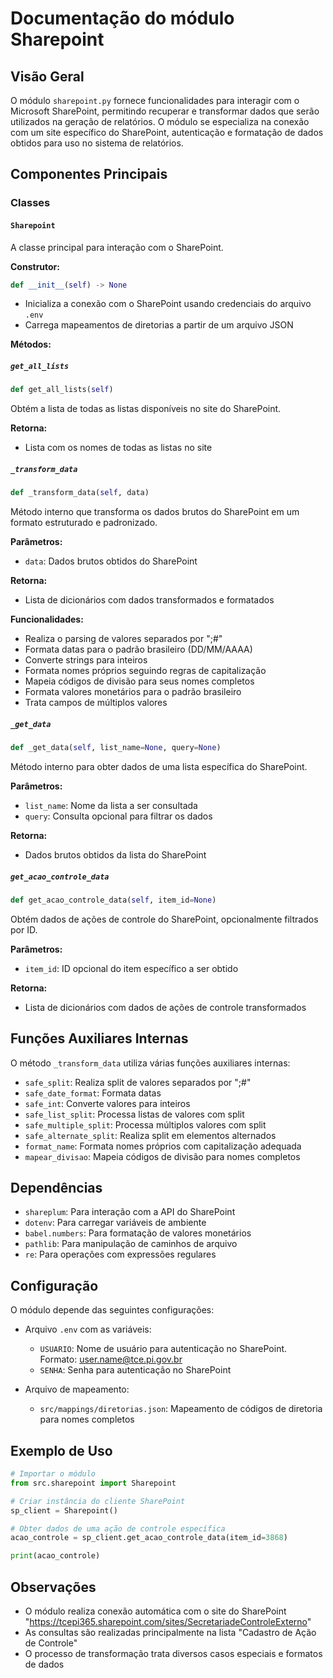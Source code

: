 # Documentação do módulo Sharepoint

## Visão Geral

O módulo `sharepoint.py` fornece funcionalidades para interagir com o Microsoft SharePoint, permitindo recuperar e transformar dados que serão utilizados na geração de relatórios. O módulo se especializa na conexão com um site específico do SharePoint, autenticação e formatação de dados obtidos para uso no sistema de relatórios.

## Componentes Principais

### Classes

#### `Sharepoint`

A classe principal para interação com o SharePoint.

**Construtor:**

```python
def __init__(self) -> None
```

- Inicializa a conexão com o SharePoint usando credenciais do arquivo `.env`
- Carrega mapeamentos de diretorias a partir de um arquivo JSON

**Métodos:**

##### `get_all_lists`

```python
def get_all_lists(self)
```

Obtém a lista de todas as listas disponíveis no site do SharePoint.

**Retorna:**
- Lista com os nomes de todas as listas no site

##### `_transform_data`

```python
def _transform_data(self, data)
```

Método interno que transforma os dados brutos do SharePoint em um formato estruturado e padronizado.

**Parâmetros:**
- `data`: Dados brutos obtidos do SharePoint

**Retorna:**
- Lista de dicionários com dados transformados e formatados

**Funcionalidades:**
- Realiza o parsing de valores separados por ";#"
- Formata datas para o padrão brasileiro (DD/MM/AAAA)
- Converte strings para inteiros
- Formata nomes próprios seguindo regras de capitalização
- Mapeia códigos de divisão para seus nomes completos
- Formata valores monetários para o padrão brasileiro
- Trata campos de múltiplos valores

##### `_get_data`

```python
def _get_data(self, list_name=None, query=None)
```

Método interno para obter dados de uma lista específica do SharePoint.

**Parâmetros:**
- `list_name`: Nome da lista a ser consultada
- `query`: Consulta opcional para filtrar os dados

**Retorna:**
- Dados brutos obtidos da lista do SharePoint

##### `get_acao_controle_data`

```python
def get_acao_controle_data(self, item_id=None)
```

Obtém dados de ações de controle do SharePoint, opcionalmente filtrados por ID.

**Parâmetros:**
- `item_id`: ID opcional do item específico a ser obtido

**Retorna:**
- Lista de dicionários com dados de ações de controle transformados

## Funções Auxiliares Internas

O método `_transform_data` utiliza várias funções auxiliares internas:

- `safe_split`: Realiza split de valores separados por ";#"
- `safe_date_format`: Formata datas
- `safe_int`: Converte valores para inteiros
- `safe_list_split`: Processa listas de valores com split
- `safe_multiple_split`: Processa múltiplos valores com split
- `safe_alternate_split`: Realiza split em elementos alternados
- `format_name`: Formata nomes próprios com capitalização adequada
- `mapear_divisao`: Mapeia códigos de divisão para nomes completos

## Dependências

- `shareplum`: Para interação com a API do SharePoint
- `dotenv`: Para carregar variáveis de ambiente
- `babel.numbers`: Para formatação de valores monetários
- `pathlib`: Para manipulação de caminhos de arquivo
- `re`: Para operações com expressões regulares

## Configuração

O módulo depende das seguintes configurações:

- Arquivo `.env` com as variáveis:
  - `USUARIO`: Nome de usuário para autenticação no SharePoint. Formato: user.name@tce.pi.gov.br
  - `SENHA`: Senha para autenticação no SharePoint

- Arquivo de mapeamento:
  - `src/mappings/diretorias.json`: Mapeamento de códigos de diretoria para nomes completos

## Exemplo de Uso

```python
# Importar o módulo
from src.sharepoint import Sharepoint

# Criar instância do cliente SharePoint
sp_client = Sharepoint()

# Obter dados de uma ação de controle específica
acao_controle = sp_client.get_acao_controle_data(item_id=3868)

print(acao_controle)
```

## Observações

- O módulo realiza conexão automática com o site do SharePoint "https://tcepi365.sharepoint.com/sites/SecretariadeControleExterno"
- As consultas são realizadas principalmente na lista "Cadastro de Ação de Controle"
- O processo de transformação trata diversos casos especiais e formatos de dados

